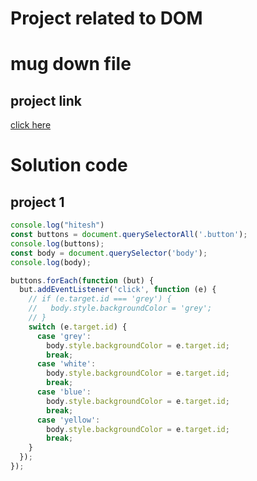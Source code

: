 # Project related to DOM
# mug down file

## project link

[click here](https://stackblitz.com/edit/dom-project-chaiaurcode?file=1-colorChanger%2Findex.html)


# Solution code

## project 1

```javascript
console.log("hitesh")
const buttons = document.querySelectorAll('.button');
console.log(buttons);
const body = document.querySelector('body');
console.log(body);

buttons.forEach(function (but) {
  but.addEventListener('click', function (e) {
    // if (e.target.id === 'grey') {
    //   body.style.backgroundColor = 'grey';
    // }
    switch (e.target.id) {
      case 'grey':
        body.style.backgroundColor = e.target.id;
        break;
      case 'white':
        body.style.backgroundColor = e.target.id;
        break;
      case 'blue':
        body.style.backgroundColor = e.target.id;
        break;
      case 'yellow':
        body.style.backgroundColor = e.target.id;
        break;
    }
  });
});


```